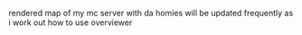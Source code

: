 rendered map of my mc server with da homies
will be updated frequently as i work out how to use overviewer